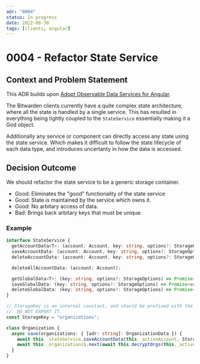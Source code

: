 ```yaml
---
adr: "0004"
status: In progress
date: 2022-06-30
tags: [clients, angular]
---
```


# 0004 - Refactor State Service

## Context and Problem Statement

This ADR builds upon [Adopt Observable Data Services for Angular][observable].

The Bitwarden clients currently have a quite complex state architecture, where all the state is
handled by a single service. This has resulted in everything being tightly coupled to the
`StateService` essentially making it a God object.

Additionally any service or component can directly access any state using the state service. Which
makes it difficult to follow the state lifecycle of each data type, and introduces uncertanty in how
the data is accessed.

## Decision Outcome

We should refactor the state service to be a generic storage container.

- Good: Eliminates the "good" functionality of the state service
- Good: State is maintained by the service which owns it.
- Good: No arbitary access of data.
- Bad: Brings back arbitary keys that must be unique.

### Example

```ts
interface StateService {
  getAccountData<T>: (account: Account, key: string, options?: StorageOptions) => Promise<T>;
  saveAccountData: (account: Account, key: string, options?: StorageOptions) => Promise<void>;
  deleteAccountData: (account: Account, key: string, options?: StorageOptions) => Promise<void>;

  deleteAllAccountData: (account: Account);

  getGlobalData<T>: (key: string, options?: StorageOptions) => Promise<T>;
  saveGlobalData: (key: string, options?: StorageOptions) => Promise<void>;
  deleteGlobalData: (key: string, options?: StorageOptions) => Promise<void>;
}
```

```ts
// StorageKey is an internal constant, and should be prefixed with the domain.
//  DO NOT EXPORT IT.
const StorageKey = "organizations";

class Organization {
  async save(organizations: { [adr: string]: OrganizationData }) {
    await this._stateService.saveAccountData(this._activeAccount, StorageKey, organizations);
    await this._organizations$.next(await this.decryptOrgs(this._activeAccount, organizations));
  }
}
```

[observable]: ./0003-observable-data-services.md
